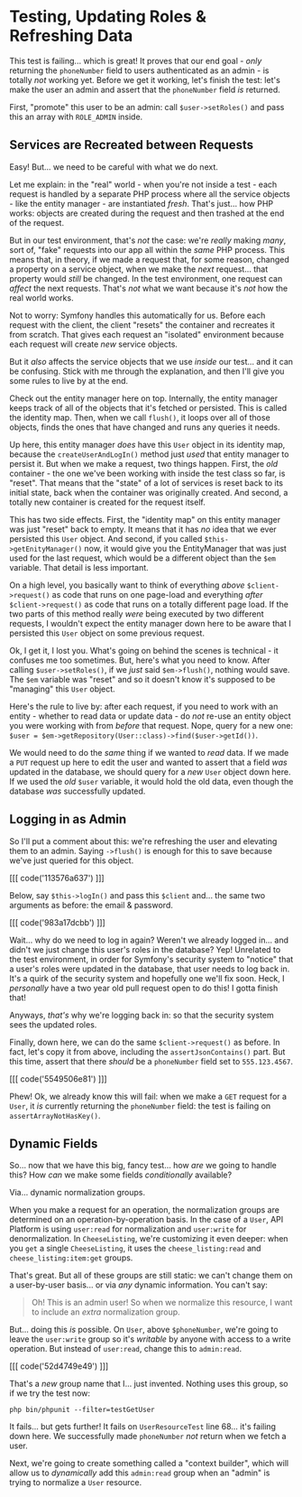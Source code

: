 # Testing, Updating Roles & Refreshing Data

This test is failing... which is great! It proves that our end goal - *only* returning
the `phoneNumber` field to users authenticated as an admin - is totally *not*
working yet. Before we get it working, let's finish the test: let's make the user
an admin and assert that the `phoneNumber` field *is* returned.

First, "promote" this user to be an admin: call `$user->setRoles()` and pass this
an array with `ROLE_ADMIN` inside.

## Services are Recreated between Requests

Easy! But... we need to be careful with what we do next.

Let me explain: in the "real" world - when you're not inside a test - each request
is handled by a separate PHP process where all the service objects - like the
entity manager - are instantiated *fresh*. That's just... how PHP works: objects
are created during the request and then trashed at the end of the request.

But in our test environment, that's *not* the case: we're *really* making *many*,
sort of, "fake" requests into our app all within the *same* PHP process. This means
that, in theory, if we made a request that, for some reason, changed a property on
a service object, when we make the *next* request... that property would *still*
be changed. In the test environment, one request can *affect* the next requests.
That's *not* what we want because it's *not* how the real world works.

Not to worry: Symfony handles this automatically for us. Before each request with
the client, the client "resets" the container and recreates it from scratch. That
gives each request an "isolated" environment because each request will create
*new* service objects.

But it *also* affects the service objects that we use *inside* our test... and it
can be confusing. Stick with me through the explanation, and then I'll give you
some rules to live by at the end.

Check out the entity manager here on top. Internally, the entity manager keeps
track of all of the objects that it's fetched or persisted. This is called the
identity map. Then, when we call `flush()`, it loops over all of those objects,
finds the ones that have changed and runs any queries it needs.

Up here, this entity manager *does* have this `User` object in its identity map,
because the `createUserAndLogIn()` method just *used* that entity manager to
persist it. But when we make a request, two things happen. First, the *old*
container - the one we've been working with inside the test class so far, is
"reset". That means that the "state" of a lot of services is reset back to its
initial state, back when the container was originally created. And second, a
totally new container is created for the request itself.

This has two side effects. First, the "identity map" on this entity manager was
just "reset" back to empty. It means that it has *no* idea that we ever persisted
this `User` object. And second, if you called `$this->getEnityManager()` now, it
would give you the EntityManager that was just used for the last request, which
would be a different object than the `$em` variable. That detail is less important.

On a high level, you basically want to think of everything *above*
`$client->request()` as code that runs on one page-load and everything *after*
`$client->request()` as code that runs on a totally different page load. If the
two parts of this method really *were* being executed by two different requests,
I wouldn't expect the entity manager down here to be aware that I persisted this
`User` object on some previous request.

Ok, I get it, I lost you. What's going on behind the scenes is technical - it
confuses me too sometimes. But, here's what you need to know. After calling
`$user->setRoles()`, if we *just* said `$em->flush()`, nothing would save. The
`$em` variable was "reset" and so it doesn't know it's supposed to be "managing"
this `User` object.

Here's the rule to live by: after each request, if you need to work with an
entity - whether to read data or update data - do *not* re-use an entity object
you were working with from *before* that request. Nope, query for a new one:
`$user = $em->getRepository(User::class)->find($user->getId())`.

We would need to do the *same* thing if we wanted to *read* data. If we made a
`PUT` request up here to edit the user and wanted to assert that a field *was*
updated in the database, we should query for a *new* `User` object down here.
If we used the *old* `$user` variable, it would hold the old data, even though
the database *was* successfully updated.

## Logging in as Admin

So I'll put a comment about this: we're refreshing the user and elevating them
to an admin. Saying `->flush()` is enough for this to save because we've just
queried for this object.

[[[ code('113576a637') ]]]

Below, say `$this->logIn()` and pass this `$client` and... the same two arguments
as before: the email & password.

[[[ code('983a17dcbb') ]]]

Wait... why do we need to log in again? Weren't we already logged in... and didn't
we just change this user's roles in the database? Yep! Unrelated to the test
environment, in order for Symfony's security system to "notice" that a user's
roles were updated in the database, that user needs to log back in. It's a quirk
of the security system and hopefully one we'll fix soon. Heck, I *personally* have
a two year old pull request open to do this! I gotta finish that!

Anyways, *that's* why we're logging back in: so that the security system sees the
updated roles.

Finally, down here, we can do the same `$client->request()` as before. In fact,
let's copy it from above, including the `assertJsonContains()` part. But this
time, assert that there *should* be a `phoneNumber` field set to `555.123.4567`.

[[[ code('5549506e81') ]]]

Phew! Ok, we already know this will fail: when we make a `GET` request for a `User`,
it *is* currently returning the `phoneNumber` field: the test is failing on
`assertArrayNotHasKey()`.

## Dynamic Fields

So... now that we have this big, fancy test... how *are* we going to handle this?
How *can* we make some fields *conditionally* available?

Via... dynamic normalization groups.

When you make a request for an operation, the normalization groups are determined on
an operation-by-operation basis. In the case of a `User`, API Platform is
using `user:read` for normalization and `user:write` for denormalization. In
`CheeseListing`, we're customizing it even deeper: when you `get` a single
`CheeseListing`, it uses the `cheese_listing:read` and `cheese_listing:item:get`
groups.

That's great. But all of these groups are still static: we can't change them
on a user-by-user basis... or via *any* dynamic information. You can't say:

> Oh! This is an admin user! So when we normalize this resource, I want to
> include an *extra* normalization group.

But... doing this *is* possible. On `User`, above `$phoneNumber`, we're going to
leave the `user:write` group so it's *writable* by anyone with access to a write
operation. But instead of `user:read`, change this to `admin:read`.

[[[ code('52d4749e49') ]]]

That's a *new* group name that I... just invented. Nothing uses this group, so
if we try the test now:

```terminal-silent
php bin/phpunit --filter=testGetUser
```

It fails... but gets further! It fails on `UserResourceTest` line 68... it's
failing down here. We successfully made `phoneNumber` *not* return when we fetch
a user.

Next, we're going to create something called a "context builder", which will allow
us to *dynamically* add this `admin:read` group when an "admin" is trying to
normalize a `User` resource.
